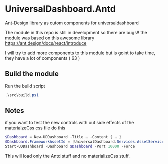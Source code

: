 # UniversalDashboard.Antd
Ant-Design library as cutom components for universaldashboard

The module in this repo is still in development so there are bugs!!
the module was based on this awesome library https://ant.design/docs/react/introduce

I will try to add more components to this module but is goint to take time, they have a lot of components ( 63 )

## Build the module
Run the build script
```powershell
.\src\build.ps1
```
## Notes
if you want to test the new controls with out side effects of the materialzeCss css file do this

```powershell
$Dashboard = New-UDDashboard -Title … -Content { … }
$Dashboard.FrameworkAssetId = [UniversalDashboard.Services.AssetService]::Instance.Frameworks[“Antd”]
Start-UDDashboard -Dashboard $Dashboard -Port 10000 -Force
```

This will load only the Antd stuff and no materializeCss stuff.
